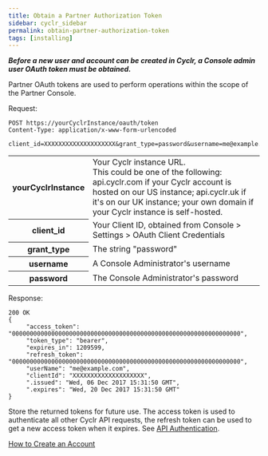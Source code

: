 ```yaml
---
title: Obtain a Partner Authorization Token
sidebar: cyclr_sidebar
permalink: obtain-partner-authorization-token
tags: [installing]
---
```


_**Before a new user and account can be created in Cyclr, a Console admin user OAuth token must be obtained.**_

Partner OAuth tokens are used to perform operations within the scope of the Partner Console.

Request:

    POST https://yourCyclrInstance/oauth/token
    Content-Type: application/x-www-form-urlencoded
    
    client_id=XXXXXXXXXXXXXXXXXXXX&grant_type=password&username=me@example.com&password=myPassword

<table>
  <tr>
    <th>yourCyclrInstance</th>
    <td>Your Cyclr instance URL.<br />This could be one of the following: api.cyclr.com if your Cyclr account is hosted on our US instance; api.cyclr.uk if it's on our UK instance; your own domain if your Cyclr instance is self-hosted.</td>
  </tr>    
  <tr>
    <th>client_id</th>
    <td>Your Client ID, obtained from Console > Settings > OAuth Client Credentials</td>
  </tr>
  <tr>
    <th>grant_type</th>
    <td>The string "password"</td>
  </tr>
  <tr>
    <th>username</th>
    <td>A Console Administrator's username</td>
  </tr>
  <tr>
    <th>password</th>
    <td>The Console Administrator's password</td>
  </tr>
</table>

Response:

    200 OK
    {
         "access_token": "0000000000000000000000000000000000000000000000000000000000000000",
         "token_type": "bearer",
         "expires_in": 1209599,
         "refresh_token": "0000000000000000000000000000000000000000000000000000000000000000",
         "userName": "me@example.com",
         "clientId": "XXXXXXXXXXXXXXXXXXXX",
         ".issued": "Wed, 06 Dec 2017 15:31:50 GMT",
         ".expires": "Wed, 20 Dec 2017 15:31:50 GMT"
    }

Store the returned tokens for future use. The access token is used to authenticate all other Cyclr API requests, the refresh token can be used to get a new access token when it expires. See [API Authentication](../embedding/api-authentication).

[How to Create an Account](./create-account)
